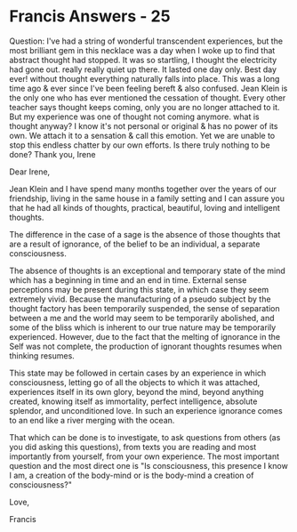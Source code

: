 # Francis Answers - 25

Question: I've had a string of wonderful transcendent experiences, but the most brilliant gem in this necklace was a day when I woke up to find that abstract thought had stopped. It was so startling, I thought the electricity had gone out. really really quiet up there. It lasted one day only. Best day ever! without thought everything naturally falls into place. This was a long time ago & ever since I've been feeling bereft & also confused. Jean Klein is the only one who has ever mentioned the cessation of thought. Every other teacher says thought keeps coming, only you are no longer attached to it. But my experience was one of thought not coming anymore. what is thought anyway? I know it's not personal or original & has no power of its own. We attach it to a sensation & call this emotion. Yet we are unable to stop this endless chatter by our own efforts. Is there truly nothing to be done? Thank you, Irene

Dear Irene,

Jean Klein and I have spend many months together over the years of our friendship, living in the same house in a family setting and I can assure you that he had all kinds of thoughts, practical, beautiful, loving and intelligent thoughts.

The difference in the case of a sage is the absence of those thoughts that are a result of ignorance, of the belief to be an individual, a separate consciousness.

The absence of thoughts is an exceptional and temporary state of the mind which has a beginning in time and an end in time. External sense perceptions may be present during this state, in which case they seem extremely vivid. Because the manufacturing of a pseudo subject by the thought factory has been temporarily suspended, the sense of separation between a me and the world may seem to be temporarily abolished, and some of the bliss which is inherent to our true nature may be temporarily experienced. However, due to the fact that the melting of ignorance in the Self was not complete, the production of ignorant thoughts resumes when thinking resumes.

This state may be followed in certain cases by an experience in which consciousness, letting go of all the objects to which it was attached, experiences itself in its own glory, beyond the mind, beyond anything created, knowing itself as immortality, perfect intelligence, absolute splendor, and unconditioned love. In such an experience ignorance comes to an end like a river merging with the ocean.

That which can be done is to investigate, to ask questions from others (as you did asking this questions), from texts you are reading and most importantly from yourself, from your own experience. The most important question and the most direct one is "Is consciousness, this presence I know I am, a creation of the body-mind or is the body-mind a creation of consciousness?"

Love,

Francis

